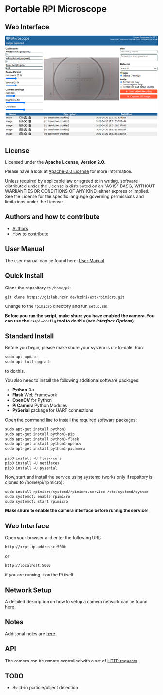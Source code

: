 # Portable RPI Microscope

## Web Interface

![WebInterface](/doc/web_interface.png)

## License

Licensed under the **Apache License, Version 2.0**.

Please have a look at [Apache-2.0 License](LICENSE) for more information.

Unless required by applicable law or agreed to in writing, software
distributed under the License is distributed on an "AS IS" BASIS,
WITHOUT WARRANTIES OR CONDITIONS OF ANY KIND, either express or implied.
See the License for the specific language governing permissions and
limitations under the License.

## Authors and how to contribute

* [Authors](AUTHORS.md)
* [How to contribute](CONTRIBUTE.md)

## User Manual

The user manual can be found here: [User Manual](doc/UserManual.pdf)

## Quick Install

Clone the repository to `/home/pi`:

    git clone https://gitlab.hzdr.de/hzdri/ext/rpimicro.git

Change to the `rpimicro` directory and run `setup.sh`! 

**Before you run the script, make shure you have enabled the camera.
You can use the `raspi-config` tool to do this (*see Interface Options*).**

## Standard Install

Before you begin, please make shure your system is up-to-date.
Run

    sudo apt update
    sudo apt full-upgrade

to do this.

You also need to install the following additional software packages:

* **Python** 3.x
* **Flask** Web Framework
* **OpenCV** for Python
* **Pi Camera** Python Modules
* **PySerial** package for UART connections

Open the command line to install the required software packages:

    sudo apt-get install python3
    sudo apt-get install python3-pip
    sudo apt-get install python3-flask
    sudo apt-get install python3-opencv
    sudo apt-get install python3-picamera

    pip3 install -U flask-cors
    pip3 install -U netifaces
    pip3 install -U pyserial

Now, start and install the service using systemd (works only if repsitory is cloned to /home/pi/rpimicro):

    sudo install rpimicro/systemd/rpimicro.service /etc/systemd/system
    sudo systemctl enable rpimicro
    sudo systemctl start rpimicro

**Make shure to enable the camera interface before runnig the service!**

## Web Interface

Open your browser and enter the following URL:

    http://<rpi-ip-address>:5000

or

    http://localhost:5000

if you are running it on the Pi itself.

## Network Setup

A detailed description on how to setup a camera network can be found [here](doc/NETWORK.md).

## Notes

Additional notes are [here](doc/NOTES.md).

## API

The camera can be remote controlled with a set of [HTTP requests](doc/API.md).

## TODO

* Build-in particle/object detection

